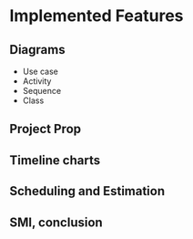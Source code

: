 # Implemented Features
## Diagrams
- Use case
- Activity
- Sequence
- Class 

## Project Prop

## Timeline charts

## Scheduling and Estimation

## SMI, conclusion